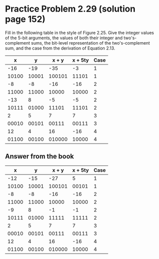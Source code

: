 # Practice Problem 2.29 (solution page 152)
Fill in the following table in the style of Figure 2.25. Give the integer values of the 5-bit arguments, the values of both their integer and two's-complement sums, the bit-level representation of the two's-complement sum, and the case from the derivation of Equation 2.13.

x | y | x + y | x + 5ty | Case
---|---|---|---|---
-16 | -19 | -35 | -3 | 1
10100 | 10001 | 100101 | 11101 | 1
-8 | -8 | -16 | -16 | 2
11000 | 11000 | 10000 | 10000 | 2
-13 | 8 | -5 | -5 | 2
10111 | 01000 | 11101 | 11101 | 2
2 | 5 | 7 | 7 | 3
00010 | 00101 | 00111 | 00111 | 3
12 | 4 | 16 | -16 | 4
01100 | 00100 | 010000 | 10000 | 4

## Answer from the book
x | y | x + y | x + 5ty | Case
---|---|---|---|---
-12 | -15 | -27 | 5 | 1
10100 | 10001 | 100101 | 00101 | 1
-8 | -8 | -16 | -16 | 2
11000 | 11000 | 10000 | 10000 | 2
-9 | 8 | -1 | -1 | 2
10111 | 01000 | 11111 | 11111 | 2
2 | 5 | 7 | 7 | 3
00010 | 00101 | 00111 | 00111 | 3
12 | 4 | 16 | -16 | 4
01100 | 00100 | 010000 | 10000 | 4